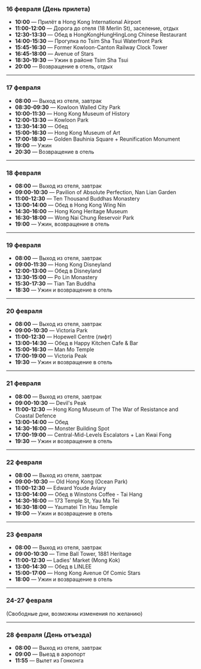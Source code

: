 ### 16 февраля (День прилета)
- **10:00** — Прилёт в Hong Kong International Airport
- **11:00-12:00** — Дорога до отеля (18 Merlin St), заселение, отдых
- **12:30-13:30** — Обед в HongKongHungHingLong Chinese Restaurant
- **14:00-15:30** — Прогулка по Tsim Sha Tsui Waterfront Park
- **15:45-16:30** — Former Kowloon-Canton Railway Clock Tower
- **16:45-18:00** — Avenue of Stars
- **18:30-19:30** — Ужин в районе Tsim Sha Tsui
- **20:00** — Возвращение в отель, отдых

---
### 17 февраля
- **08:00** — Выход из отеля, завтрак
- **08:30-09:30** — Kowloon Walled City Park
- **10:00-11:30** — Hong Kong Museum of History
- **12:00-13:30** — Kowloon Park
- **13:30-14:30** — Обед
- **15:00-16:30** — Hong Kong Museum of Art
- **17:00-18:30** — Golden Bauhinia Square + Reunification Monument
- **19:00** — Ужин
- **20:30** — Возвращение в отель

---
### 18 февраля
- **08:00** — Выход из отеля, завтрак
- **09:00-10:30** — Pavilion of Absolute Perfection, Nan Lian Garden
- **11:00-12:30** — Ten Thousand Buddhas Monastery
- **13:00-14:00** — Обед в Hong Kong Wing Nin
- **14:30-16:00** — Hong Kong Heritage Museum
- **16:30-18:00** — Wong Nai Chung Reservoir Park
- **19:00** — Ужин, возвращение в отель

---
### 19 февраля
- **08:00** — Выход из отеля, завтрак
- **09:00-11:30** — Hong Kong Disneyland
- **12:00-13:00** — Обед в Disneyland
- **13:30-15:00** — Po Lin Monastery
- **15:30-17:30** — Tian Tan Buddha
- **18:30** — Ужин и возвращение в отель

---
### 20 февраля
- **08:00** — Выход из отеля, завтрак
- **09:00-10:30** — Victoria Park
- **11:00-12:30** — Hopewell Centre (лифт)
- **13:00-14:30** — Обед в Happy Kitchen Cafe & Bar
- **15:00-16:30** — Man Mo Temple
- **17:00-19:00** — Victoria Peak
- **19:30** — Ужин и возвращение в отель

---
### 21 февраля
- **08:00** — Выход из отеля, завтрак
- **09:00-10:30** — Devil's Peak
- **11:00-12:30** — Hong Kong Museum of The War of Resistance and Coastal Defence
- **13:00-14:00** — Обед
- **14:30-16:00** — Monster Building Spot
- **17:00-19:00** — Central-Mid-Levels Escalators + Lan Kwai Fong
- **19:30** — Ужин и возвращение в отель

---
### 22 февраля
- **08:00** — Выход из отеля, завтрак
- **09:00-10:30** — Old Hong Kong (Ocean Park)
- **11:00-12:30** — Edward Youde Aviary
- **13:00-14:00** — Обед в Winstons Coffee - Tai Hang
- **14:30-16:00** — 173 Temple St, Yau Ma Tei
- **16:30-18:00** — Yaumatei Tin Hau Temple
- **19:00** — Ужин и возвращение в отель

---
### 23 февраля
- **08:00** — Выход из отеля, завтрак
- **09:00-10:30** — Time Ball Tower, 1881 Heritage
- **11:00-12:30** — Ladies' Market (Mong Kok)
- **13:00-14:30** — Обед в LINLEE
- **15:00-17:00** — Hong Kong Avenue Of Comic Stars
- **18:00** — Ужин и возвращение в отель

---
### 24-27 февраля
(Свободные дни, возможны изменения по желанию)

---
### 28 февраля (День отъезда)
- **08:00** — Выход из отеля, завтрак
- **09:00** — Выезд в аэропорт
- **11:55** — Вылет из Гонконга


